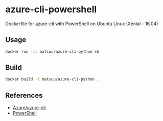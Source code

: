 # azure-cli-powershell

Dockerfile for azure-cli with PowerShell on Ubuntu Linux (Xenial - 16.04)

## Usage

```sh
docker run -it matsuu/azure-cli-python sh
```

## Build

```sh
docker build -t matsuu/azure-cli-python .
```

## References

- [Azure/azure-cli](https://github.com/Azure/azure-cli)
- [PowerShell](https://github.com/PowerShell/PowerShell)
